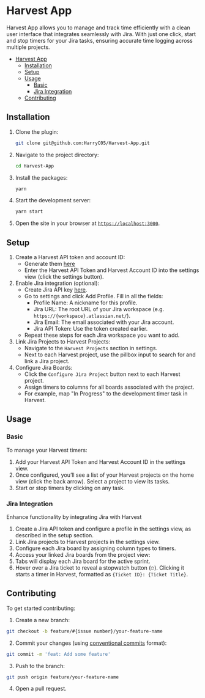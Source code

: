 # Harvest App

Harvest App allows you to manage and track time efficiently with a clean user interface that integrates seamlessly with Jira. With just one click, start and stop timers for your Jira tasks, ensuring accurate time logging across multiple projects.

- [Harvest App](#harvest-app)
	- [Installation](#installation)
	- [Setup](#setup)
	- [Usage](#usage)
		- [Basic](#basic)
		- [Jira Integration](#jira-integration)
	- [Contributing](#contributing)


## Installation

1. Clone the plugin:
    ```sh
    git clone git@github.com:HarryC05/Harvest-App.git
    ```
2. Navigate to the project directory:
    ```sh
    cd Harvest-App
    ```
3. Install the packages:
    ```sh
    yarn
    ```
4. Start the development server:
    ```sh
    yarn start
    ```
5. Open the site in your browser at [`https://localhost:3000`](https://localhost:3000).


## Setup

1. Create a Harvest API token and account ID:
   - Generate them [here](https://id.getharvest.com/oauth2/access_tokens/new)
   - Enter the Harvest API Token and Harvest Account ID into the settings view (click the settings button).
2. Enable Jira integration (optional):
   - Create Jira API key [here](https://id.atlassian.com/manage-profile/security/api-tokens).
   - Go to settings and click Add Profile. Fill in all the fields:
     - Profile Name: A nickname for this profile.
     - Jira URL: The root URL of your Jira workspace (e.g. `https://{workspace}.atlassian.net/`).
     - Jira Email: The email associated with your Jira account.
     - Jira API Token: Use the token created earlier.
   - Repeat these steps for each Jira workspace you want to add.
3. Link Jira Projects to Harvest Projects:
   - Navigate to the `Harvest Projects` section in settings.
   - Next to each Harvest project, use the pillbox input to search for and link a Jira project.
4. Configure Jira Boards:
   - Click the `Configure Jira Project` button next to each Harvest project.
   - Assign timers to columns for all boards associated with the project.
   - For example, map "In Progress" to the development timer task in Harvest.

## Usage

### Basic

To manage your Harvest timers:

1. Add your Harvest API Token and Harvest Account ID in the settings view.
2. Once configured, you’ll see a list of your Harvest projects on the home view (click the back arrow). Select a project to view its tasks.
3. Start or stop timers by clicking on any task.

### Jira Integration

Enhance functionality by integrating Jira with Harvest

1. Create a Jira API token and configure a profile in the settings view, as described in the setup section.
2. Link Jira projects to Harvest projects in the settings view.
3. Configure each Jira board by assigning column types to timers.
4. Access your linked Jira boards from the project view:
5. Tabs will display each Jira board for the active sprint.
6. Hover over a Jira ticket to reveal a stopwatch button (`⏱`). Clicking it starts a timer in Harvest, formatted as `{Ticket ID}: {Ticket Title}`.

## Contributing

To get started contributing:

1. Create a new branch:
```sh
git checkout -b feature/#{issue number}/your-feature-name
```

2. Commit your changes (using [conventional commits](https://www.conventionalcommits.org/en/v1.0.0/) format):
```sh
git commit -m 'feat: Add some feature'
```

3. Push to the branch:
```sh
git push origin feature/your-feature-name
```

4. Open a pull request.

